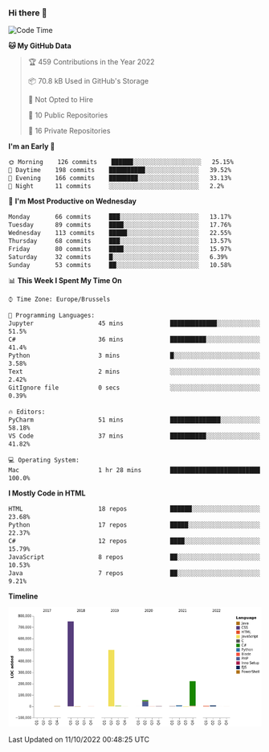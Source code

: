### Hi there 👋

<!--START_SECTION:waka-->
![Code Time](http://img.shields.io/badge/Code%20Time-1%2C126%20hrs%2056%20mins-blue)

**🐱 My GitHub Data** 

> 🏆 459 Contributions in the Year 2022
 > 
> 📦 70.8 kB Used in GitHub's Storage 
 > 
> 🚫 Not Opted to Hire
 > 
> 📜 10 Public Repositories 
 > 
> 🔑 16 Private Repositories  
 > 
**I'm an Early 🐤** 

```text
🌞 Morning    126 commits    ██████░░░░░░░░░░░░░░░░░░░   25.15% 
🌆 Daytime    198 commits    ██████████░░░░░░░░░░░░░░░   39.52% 
🌃 Evening    166 commits    ████████░░░░░░░░░░░░░░░░░   33.13% 
🌙 Night      11 commits     ░░░░░░░░░░░░░░░░░░░░░░░░░   2.2%

```
📅 **I'm Most Productive on Wednesday** 

```text
Monday       66 commits     ███░░░░░░░░░░░░░░░░░░░░░░   13.17% 
Tuesday      89 commits     ████░░░░░░░░░░░░░░░░░░░░░   17.76% 
Wednesday    113 commits    █████░░░░░░░░░░░░░░░░░░░░   22.55% 
Thursday     68 commits     ███░░░░░░░░░░░░░░░░░░░░░░   13.57% 
Friday       80 commits     ████░░░░░░░░░░░░░░░░░░░░░   15.97% 
Saturday     32 commits     █░░░░░░░░░░░░░░░░░░░░░░░░   6.39% 
Sunday       53 commits     ██░░░░░░░░░░░░░░░░░░░░░░░   10.58%

```


📊 **This Week I Spent My Time On** 

```text
⌚︎ Time Zone: Europe/Brussels

💬 Programming Languages: 
Jupyter                  45 mins             █████████████░░░░░░░░░░░░   51.5% 
C#                       36 mins             ██████████░░░░░░░░░░░░░░░   41.4% 
Python                   3 mins              █░░░░░░░░░░░░░░░░░░░░░░░░   3.58% 
Text                     2 mins              ░░░░░░░░░░░░░░░░░░░░░░░░░   2.42% 
GitIgnore file           0 secs              ░░░░░░░░░░░░░░░░░░░░░░░░░   0.39%

🔥 Editors: 
PyCharm                  51 mins             ██████████████░░░░░░░░░░░   58.18% 
VS Code                  37 mins             ██████████░░░░░░░░░░░░░░░   41.82%

💻 Operating System: 
Mac                      1 hr 28 mins        █████████████████████████   100.0%

```

**I Mostly Code in HTML** 

```text
HTML                     18 repos            ██████░░░░░░░░░░░░░░░░░░░   23.68% 
Python                   17 repos            █████░░░░░░░░░░░░░░░░░░░░   22.37% 
C#                       12 repos            ████░░░░░░░░░░░░░░░░░░░░░   15.79% 
JavaScript               8 repos             ██░░░░░░░░░░░░░░░░░░░░░░░   10.53% 
Java                     7 repos             ██░░░░░░░░░░░░░░░░░░░░░░░   9.21%

```


**Timeline**

![Chart not found](https://raw.githubusercontent.com/guillaumedeplancke/guillaumedeplancke/main/charts/bar_graph.png) 


 Last Updated on 11/10/2022 00:48:25 UTC
<!--END_SECTION:waka-->
